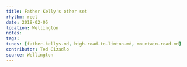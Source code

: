 ```yaml
---
title: Father Kelly's other set
rhythm: reel
date: 2018-02-05
location: Wellington
notes:
tags:
tunes: [father-kellys.md, high-road-to-linton.md, mountain-road.md]
contributor: Ted Cizadlo
source: Wellington
---
```

